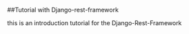 ##Tutorial with Django-rest-framework

this is an introduction tutorial for the Django-Rest-Framework
